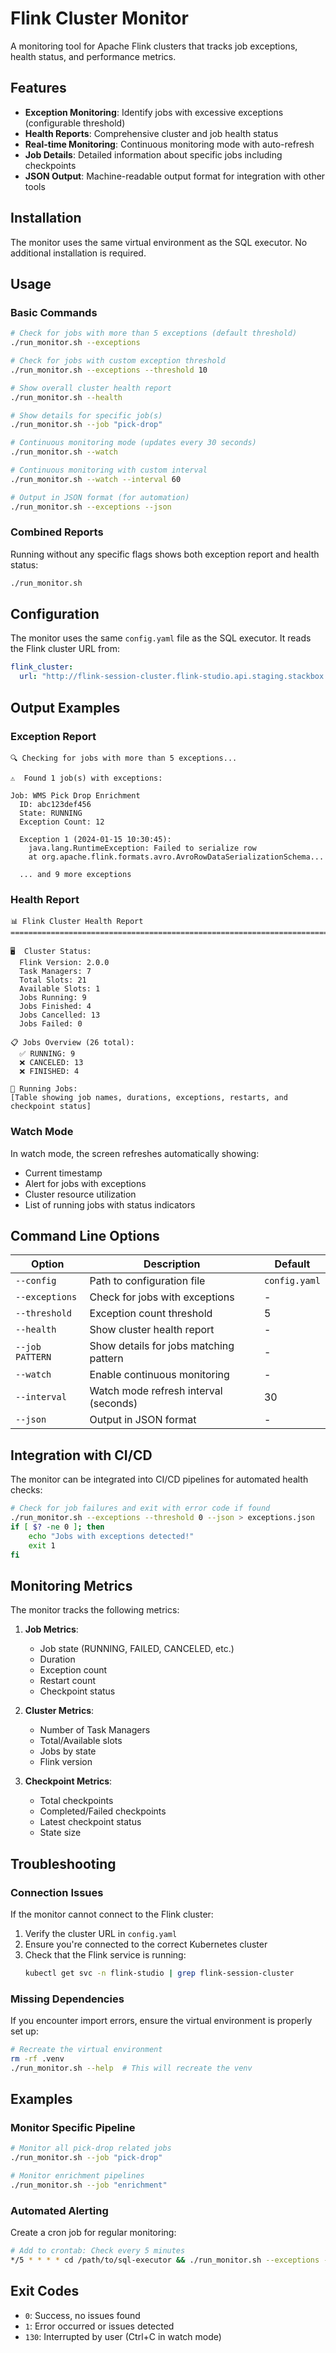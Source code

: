 # Flink Cluster Monitor

A monitoring tool for Apache Flink clusters that tracks job exceptions, health status, and performance metrics.

## Features

- **Exception Monitoring**: Identify jobs with excessive exceptions (configurable threshold)
- **Health Reports**: Comprehensive cluster and job health status
- **Real-time Monitoring**: Continuous monitoring mode with auto-refresh
- **Job Details**: Detailed information about specific jobs including checkpoints
- **JSON Output**: Machine-readable output format for integration with other tools

## Installation

The monitor uses the same virtual environment as the SQL executor. No additional installation is required.

## Usage

### Basic Commands

```bash
# Check for jobs with more than 5 exceptions (default threshold)
./run_monitor.sh --exceptions

# Check for jobs with custom exception threshold
./run_monitor.sh --exceptions --threshold 10

# Show overall cluster health report
./run_monitor.sh --health

# Show details for specific job(s)
./run_monitor.sh --job "pick-drop"

# Continuous monitoring mode (updates every 30 seconds)
./run_monitor.sh --watch

# Continuous monitoring with custom interval
./run_monitor.sh --watch --interval 60

# Output in JSON format (for automation)
./run_monitor.sh --exceptions --json
```

### Combined Reports

Running without any specific flags shows both exception report and health status:

```bash
./run_monitor.sh
```

## Configuration

The monitor uses the same `config.yaml` file as the SQL executor. It reads the Flink cluster URL from:

```yaml
flink_cluster:
  url: "http://flink-session-cluster.flink-studio.api.staging.stackbox.internal"
```

## Output Examples

### Exception Report

```
🔍 Checking for jobs with more than 5 exceptions...

⚠️  Found 1 job(s) with exceptions:

Job: WMS Pick Drop Enrichment
  ID: abc123def456
  State: RUNNING
  Exception Count: 12

  Exception 1 (2024-01-15 10:30:45):
    java.lang.RuntimeException: Failed to serialize row
    at org.apache.flink.formats.avro.AvroRowDataSerializationSchema...

  ... and 9 more exceptions
```

### Health Report

```
📊 Flink Cluster Health Report
================================================================================

🖥️  Cluster Status:
  Flink Version: 2.0.0
  Task Managers: 7
  Total Slots: 21
  Available Slots: 1
  Jobs Running: 9
  Jobs Finished: 4
  Jobs Cancelled: 13
  Jobs Failed: 0

📋 Jobs Overview (26 total):
  ✅ RUNNING: 9
  ❌ CANCELED: 13
  ❌ FINISHED: 4

🏃 Running Jobs:
[Table showing job names, durations, exceptions, restarts, and checkpoint status]
```

### Watch Mode

In watch mode, the screen refreshes automatically showing:
- Current timestamp
- Alert for jobs with exceptions
- Cluster resource utilization
- List of running jobs with status indicators

## Command Line Options

| Option | Description | Default |
|--------|-------------|---------|
| `--config` | Path to configuration file | `config.yaml` |
| `--exceptions` | Check for jobs with exceptions | - |
| `--threshold` | Exception count threshold | 5 |
| `--health` | Show cluster health report | - |
| `--job PATTERN` | Show details for jobs matching pattern | - |
| `--watch` | Enable continuous monitoring | - |
| `--interval` | Watch mode refresh interval (seconds) | 30 |
| `--json` | Output in JSON format | - |

## Integration with CI/CD

The monitor can be integrated into CI/CD pipelines for automated health checks:

```bash
# Check for job failures and exit with error code if found
./run_monitor.sh --exceptions --threshold 0 --json > exceptions.json
if [ $? -ne 0 ]; then
    echo "Jobs with exceptions detected!"
    exit 1
fi
```

## Monitoring Metrics

The monitor tracks the following metrics:

1. **Job Metrics**:
   - Job state (RUNNING, FAILED, CANCELED, etc.)
   - Duration
   - Exception count
   - Restart count
   - Checkpoint status

2. **Cluster Metrics**:
   - Number of Task Managers
   - Total/Available slots
   - Jobs by state
   - Flink version

3. **Checkpoint Metrics**:
   - Total checkpoints
   - Completed/Failed checkpoints
   - Latest checkpoint status
   - State size

## Troubleshooting

### Connection Issues

If the monitor cannot connect to the Flink cluster:

1. Verify the cluster URL in `config.yaml`
2. Ensure you're connected to the correct Kubernetes cluster
3. Check that the Flink service is running:
   ```bash
   kubectl get svc -n flink-studio | grep flink-session-cluster
   ```

### Missing Dependencies

If you encounter import errors, ensure the virtual environment is properly set up:

```bash
# Recreate the virtual environment
rm -rf .venv
./run_monitor.sh --help  # This will recreate the venv
```

## Examples

### Monitor Specific Pipeline

```bash
# Monitor all pick-drop related jobs
./run_monitor.sh --job "pick-drop"

# Monitor enrichment pipelines
./run_monitor.sh --job "enrichment"
```

### Automated Alerting

Create a cron job for regular monitoring:

```bash
# Add to crontab: Check every 5 minutes
*/5 * * * * cd /path/to/sql-executor && ./run_monitor.sh --exceptions --threshold 5 --json >> /var/log/flink-monitor.log 2>&1
```

## Exit Codes

- `0`: Success, no issues found
- `1`: Error occurred or issues detected
- `130`: Interrupted by user (Ctrl+C in watch mode)